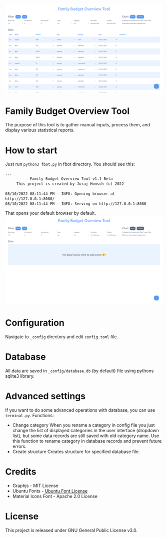 ![Fbot Preview Image](./fbot-preview.png?raw=true "Fbot Preview Image")

# Family Budget Overview Tool
The purpose of this tool is to gather manual inputs, process them, and display various statistical reports.

# How to start
Just run `python3 fbot.py` in fbot directory. You should see this:

    ...
               Family Budget Overview Tool v1.1 Beta          
         This project is created by Juraj Honsch (c) 2022     
    
    08/10/2022 08:11:44 PM - INFO: Opening browser at http://127.0.0.1:8080/
    08/10/2022 08:11:44 PM - INFO: Serving on http://127.0.0.1:8080
That opens your default browser by default.
![Fbot Main Image](./fbot_main.png?raw=true "Fbot Main Image")

# Configuration
Navigate to `_config` directory and edit `config.toml` file.

# Database
All data are saved in `_config/database.db` (by default) file using pythons sqlite3 library.

# Advanced settings
If you want to do some advanced operations with database, you can use `terminal.py`. Functions:
* Change category
	When you rename a category in config file you just change the list of displayed categories in the user interface (dropdown list), but some data records are still saved with old category name. Use this function to rename category in database records and prevent future errors.
* Create structure
	Creates structure for specified database file.

# Credits
* Graphjs - MIT License
* Ubuntu Fonts - [Ubuntu Font License](http://font.ubuntu.com/ufl/ "Ubuntu Font License")
* Material Icons Font - Apache 2.0 License

# License
This project is released under GNU General Public License v3.0.
